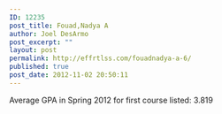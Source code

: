 ```yaml
---
ID: 12235
post_title: Fouad,Nadya A
author: Joel DesArmo
post_excerpt: ""
layout: post
permalink: http://effrtlss.com/fouadnadya-a-6/
published: true
post_date: 2012-11-02 20:50:11
---
```

<p>Average GPA in Spring 2012 for first course listed: 3.819</p>